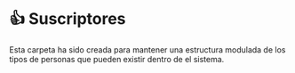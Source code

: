 # 👍 Suscriptores

Esta carpeta ha sido creada para mantener una estructura modulada de los tipos de personas que pueden existir dentro de 
el sistema.